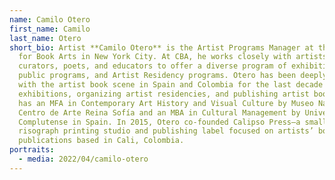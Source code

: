 ```yaml
---
name: Camilo Otero
first_name: Camilo
last_name: Otero
short_bio: Artist **Camilo Otero** is the Artist Programs Manager at the Center
  for Book Arts in New York City. At CBA, he works closely with artists,
  curators, poets, and educators to offer a diverse program of exhibitions,
  public programs, and Artist Residency programs. Otero has been deeply involved
  with the artist book scene in Spain and Colombia for the last decade curating
  exhibitions, organizing artist residencies, and publishing artist books. He
  has an MFA in Contemporary Art History and Visual Culture by Museo Nacional
  Centro de Arte Reina Sofía and an MBA in Cultural Management by Universidad
  Complutense in Spain. In 2015, Otero co-founded Calipso Press—a small
  risograph printing studio and publishing label focused on artists’ books and
  publications based in Cali, Colombia.
portraits:
  - media: 2022/04/camilo-otero
---
```

